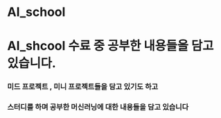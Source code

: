 # AI_school

# AI_shcool 수료 중 공부한 내용들을 담고 있습니다.

### 미드 프로젝트 , 미니 프로젝트들을 담고 있기도 하고

### 스터디를 하며 공부한 머신러닝에 대한 내용들을 담고 있습니다
